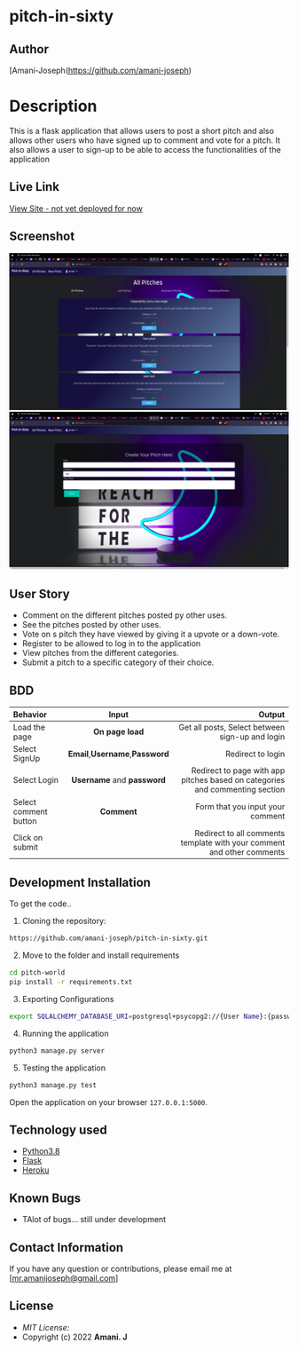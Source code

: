 # pitch-in-sixty
## Author

[Amani-Joseph(https://github.com/amani-joseph)

# Description
This  is a flask application that allows users to post a short pitch and also allows other users who have signed up to comment and vote for a pitch. It also allows a user to sign-up to be able to access the functionalities of the application

## Live Link
[View Site - not yet deployed for now]()

## Screenshot

<img src="https://github.com/amani-joseph/pitch-in-sixty/blob/master/app/static/images/Screenshot1.png?raw=true" >
<img src="https://github.com/amani-joseph/pitch-in-sixty/blob/master/app/static/images/Screenshot2.png?raw=true" >

## User Story

* Comment on the different pitches posted py other uses.
* See the pitches posted by other uses.
* Vote on s pitch they have viewed by giving it a upvote or a down-vote.
* Register to be allowed to log in to the application
* View pitches from the different categories.
* Submit a pitch to a specific category of their choice.

## BDD
| Behavior | Input | Output |
| :---------------- | :---------------: | ------------------: |
| Load the page | **On page load** | Get all posts, Select between sign-up and login|
| Select SignUp| **Email**,**Username**,**Password** | Redirect to login|
| Select Login | **Username** and **password** | Redirect to page with app pitches based on categories and commenting section|
| Select comment button | **Comment** | Form that you input your comment|
| Click on submit |  | Redirect to all comments template with your comment and other comments|





## Development Installation
To get the code..

1. Cloning the repository:
  ```bash
  https://github.com/amani-joseph/pitch-in-sixty.git
  ```
2. Move to the folder and install requirements
  ```bash
  cd pitch-world
  pip install -r requirements.txt
  ```
3. Exporting Configurations
  ```bash
  export SQLALCHEMY_DATABASE_URI=postgresql+psycopg2://{User Name}:{password}@localhost/{database name}
  ```
4. Running the application
  ```bash
  python3 manage.py server
  ```
5. Testing the application
  ```bash
  python3 manage.py test
  ```
Open the application on your browser `127.0.0.1:5000`.


## Technology used

* [Python3.8](https://www.python.org/)
* [Flask](http://flask.pocoo.org/)
* [Heroku](https://heroku.com)


## Known Bugs
* TAlot of bugs... still under development

## Contact Information 

If you have any question or contributions, please email me at [mr.amanijoseph@gmail.com]

## License
* *MIT License:*
* Copyright (c) 2022 **Amani. J**
